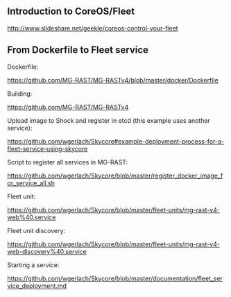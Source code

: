 


## Introduction to CoreOS/Fleet

http://www.slideshare.net/geekle/coreos-control-your-fleet


## From Dockerfile to Fleet service


Dockerfile:

https://github.com/MG-RAST/MG-RASTv4/blob/master/docker/Dockerfile

Building:

https://github.com/MG-RAST/MG-RASTv4

Upload image to Shock and register in etcd (this example uses another service):

https://github.com/wgerlach/Skycore#example-deployment-process-for-a-fleet-service-using-skycore

Script to register all services in MG-RAST:

https://github.com/wgerlach/Skycore/blob/master/register_docker_image_for_service_all.sh

Fleet unit:

https://github.com/wgerlach/Skycore/blob/master/fleet-units/mg-rast-v4-web%40.service

Fleet unit discovery:

https://github.com/wgerlach/Skycore/blob/master/fleet-units/mg-rast-v4-web-discovery%40.service

Starting a service:

https://github.com/wgerlach/Skycore/blob/master/documentation/fleet_service_deployment.md


